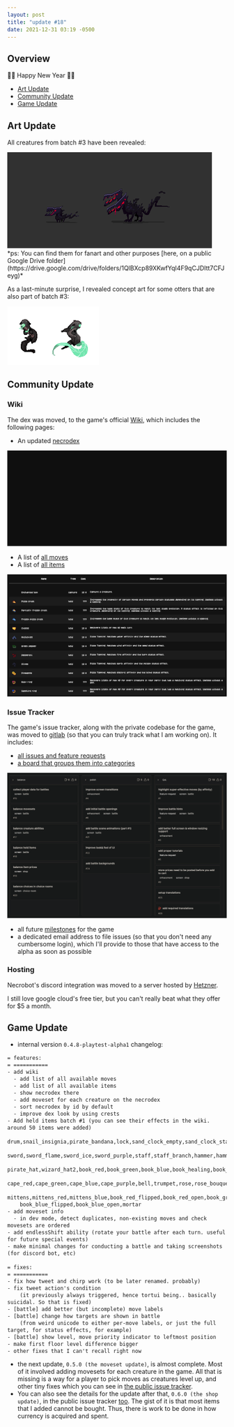 ```yaml
---
layout: post
title: "update #18"
date: 2021-12-31 03:19 -0500
---
```


## Overview

🎉🥳 Happy New Year 🎉🥳

- [<u>Art Update</u>](#art-update)
- [<u>Community Update</u>](#community-update)
- [<u>Game Update</u>](#game-update)

## Art Update

All creatures from batch #3 have been revealed:

<div class="image-container">
  <img src="/assets/images/updates/18/batch-3-preview.gif" loading="lazy" alt="" />
</div>
*ps: You can find them for fanart and other purposes [here, on a public Google Drive folder](https://drive.google.com/drive/folders/1QlBXcp89XKwfYqI4F9qCJDItt7CFJeyg)*

As a last-minute surprise, I revealed concept art for some otters that are also part of batch #3:

<div class="image-container">
  <img src="/assets/images/updates/18/otter-concept-art.png" loading="lazy" alt="" />
</div>

## Community Update

### Wiki

The dex was moved, to the game's official [Wiki](https://wiki.necromancers-gift.com), which includes the following pages:

- An updated [necrodex](https://wiki.necromancers-gift.com/dex)
<div class="image-container">
  <img src="/assets/images/updates/18/wiki-dex.gif" loading="lazy" alt=""/>
</div>

- A list of [all moves](https://wiki.necromancers-gift.com/moves)
- A list of [all items](https://wiki.necromancers-gift.com/items)
<div class="image-container">
  <img src="/assets/images/updates/18/wiki-items.png" loading="lazy" alt=""/>
</div>

### Issue Tracker

The game's issue tracker, along with the private codebase for the game, was moved to [gitlab](https://gitlab.com/necromancers-gift1/necromancers-gift) (so that you can truly track what I am working on).
It includes:

- [all issues and feature requests](https://gitlab.com/necromancers-gift1/necromancers-gift/-/issues)
- [a board that groups them into categories](https://gitlab.com/necromancers-gift1/necromancers-gift/-/boards/3703571)
<div class="image-container">
  <img src="/assets/images/updates/18/gitlab-roadmap.png" loading="lazy" alt=""/>
</div>

- all future [milestones](https://gitlab.com/necromancers-gift1/necromancers-gift/-/milestones) for the game
- a dedicated email address to file issues (so that you don't need any cumbersome login), which I'll provide to those that have access to the alpha as soon as possible

### Hosting

Necrobot's discord integration was moved to a server hosted by [Hetzner](https://www.hetzner.com/cloud).

I still love google cloud's free tier, but you can't really beat what they offer for $5 a month.

## Game Update

- internal version `0.4.8-playtest-alpha1` changelog:

```
= features:
= ===========
- add wiki
  - add list of all available moves
  - add list of all available items
  - show necrodex there
  - add moveset for each creature on the necrodex
  - sort necrodex by id by default
  - improve dex look by using crests
- Add held items batch #1 (you can see their effects in the wiki. around 50 items were added)
    drum,snail_insignia,pirate_bandana,lock,sand_clock_empty,sand_clock_start,sand_clock_end,
    sword,sword_flame,sword_ice,sword_purple,staff,staff_branch,hammer,hammer_flame,hammer_ice,hammer_purple,
    pirate_hat,wizard_hat2,book_red,book_green,book_blue,book_healing,book_death,cauldron,cauldron_full,cape,
    cape_red,cape_green,cape_blue,cape_purple,bell,trumpet,rose,rose_bouquet,scarf,scarf_red,scarf_blue,
    mittens,mittens_red,mittens_blue,book_red_flipped,book_red_open,book_green_flipped,book_green_open,
    book_blue_flipped,book_blue_open,mortar
- add moveset info
  - in dev mode, detect duplicates, non-existing moves and check movesets are ordered
- add endlessShift ability (rotate your battle after each turn. useful for future special events)
- make minimal changes for conducting a battle and taking screenshots (for discord bot, etc)

= fixes:
= ===========
- fix how tweet and chirp work (to be later renamed. probably)
- fix tweet action's condition
    (it previously always triggered, hence tortui being.. basically suicidal. So that is fixed)
- [battle] add better (but incomplete) move labels
- [battle] change how targets are shown in battle
    (from weird unicode to either per-move labels, or just the full target, for status effects, for example)
- [battle] show level, move priority indicator to leftmost position
- make first floor level difference bigger
- other fixes that I can't recall right now
```

- the next update, `0.5.0 (the moveset update)`, is almost complete.
  Most of it involved adding movesets for each creature in the game. All that is missing is a way for a player to pick moves as creatures level up, and other tiny fixes which you can see in [the public issue tracker](https://gitlab.com/necromancers-gift1/necromancers-gift/-/milestones/4#tab-issues).
- You can also see the details for the update after that, `0.6.0 (the shop update)`, in the public issue tracker [too](https://gitlab.com/necromancers-gift1/necromancers-gift/-/milestones/5#tab-issues). The gist of it is that most items that I added cannot be bought. Thus, there is work to be done in how currency is acquired and spent.
